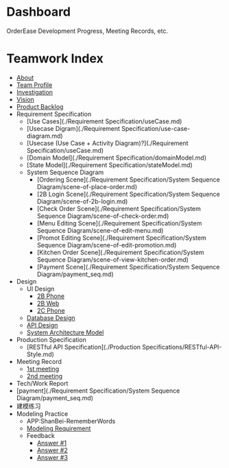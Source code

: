 # Dashboard

OrderEase Development Progress, Meeting Records, etc.

# Teamwork Index

- [About](./about.md)
- [Team Profile](./teamProfile.md)
- [Investigation](./investigation.md)
- [Vision](./vision.md)
- [Product Backlog](./backlog.md)
- Requirement Specification
  - [Use Cases](./Requirement Specification/useCase.md)
  - [Usecase Digram](./Requirement Specification/use-case-diagram.md)
  - [Usecase (Use Case + Activity Diagram)?](./Requirement Specification/useCase.md)
  - [Domain Model](./Requirement Specification/domainModel.md)
  - [State Model](./Requirement Specification/stateModel.md)
  - System Sequence Diagram
    - [Ordering Scene](./Requirement Specification/System Sequence Diagram/scene-of-place-order.md)
    - [2B Login Scene](./Requirement Specification/System Sequence Diagram/scene-of-2b-login.md)
    - [Check Order Scene](./Requirement Specification/System Sequence Diagram/scene-of-check-order.md)
    - [Menu Editing Scene](./Requirement Specification/System Sequence Diagram/scene-of-edit-menu.md)
    - [Promot Editing Scene](./Requirement Specification/System Sequence Diagram/scene-of-edit-promotion.md)
    - [Kitchen Order Scene](./Requirement Specification/System Sequence Diagram/scene-of-view-kitchen-order.md)
    - [Payment Scene](./Requirement Specification/System Sequence Diagram/payment_seq.md)
- Design
  - UI Design
    - [2B Phone](./Design/OrderEase-2B-Phone/index.html)
    - [2B Web](./Design/OrderEase-2B-Web/index.html)
    - [2C Phone](./Design/OrderEase-2C-Phone/index.html)
  - [Database Design](./Design/databaseDesign.md)
  - [API Design](./Design/API-Swagger-Preview/index.html)
  - [System Architecture Model](./Design/SystemArchitectureDigram.md)
- Production Specification
  - [RESTful API Specification](./Production Specifications/RESTful-API-Style.md)
- Meeting Record
  - [1st meeting](./meeting/inception.md)
  - [2nd meeting](./meeting/2nd-meeting.md)
- Tech/Work Report
 - [payment](./Requirement Specification/System Sequence Diagram/payment_seq.md)
- 建模练习
- Modeling Practice
  - APP:ShanBei-RememberWords
  - [Modeling Requirement](./ModelingPractice/ShanBay_RememberWord_V1.md)
  - Feedback
    - [Answer #1](./ModelingPractice/answerAndFeedback.md)
    - [Answer #2](./ModelingPractice/answerAndFeedback2.md)
	- [Answer #3](./ModelingPractice/answerAndFeedback3.md)

